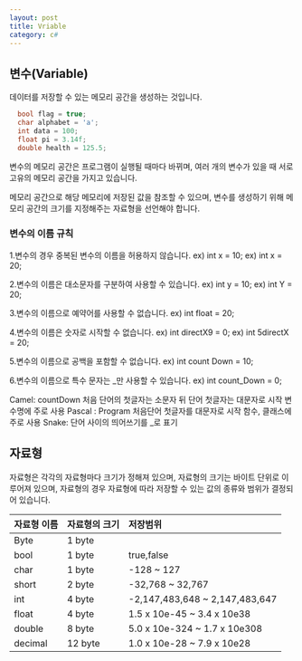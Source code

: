 ```yaml
---
layout: post
title: Vriable
category: c#
---
```


## 변수(Variable)


데이터를 저장할 수 있는 메모리 공간을 생성하는 것입니다.

~~~c#
  bool flag = true;
  char alphabet = 'a';
  int data = 100;
  float pi = 3.14f;
  double health = 125.5;
~~~

변수의 메모리 공간은 프로그램이 실행될 때마다 바뀌며,
여러 개의 변수가 있을 때 서로 고유의 메모리 공간을 가지고 있습니다.

메모리 공간으로 해당 메모리에 저장된 값을 참조할 수 있으며,
변수를 생성하기 위해 메모리 공간의 크기를 지정해주는 자료형을 선언해야 합니다.

### 변수의 이름 규칙


1.변수의 경우 중복된 변수의 이름을 허용하지 않습니다.
ex) int x = 10;
ex) int x = 20;

2.변수의 이름은 대소문자를 구분하여 사용할 수 있습니다.
ex) int y = 10;
ex) int Y = 20;

3.변수의 이름으로 예약어를 사용할 수 없습니다.
ex) int float = 20;

4.변수의 이름은 숫자로 시작할 수 없습니다.
ex) int directX9 = 0;
ex) int 5directX = 20;

5.변수의 이름으로 공백을 포함할 수 없습니다.
ex) int count Down = 10;

6.변수의 이름으로 특수 문자는 _만 사용할 수 있습니다.
ex) int count_Down = 0;

Camel: countDown 처음 단어의 첫글자는 소문자 뒤 단어 첫글자는 대문자로 시작 변수명에 주로 사용
Pascal : Program 처음단어 첫글자를 대문자로 시작 함수, 클래스에 주로 사용
Snake: 단어 사이의 띄어쓰기를 _로 표기

## 자료형


자료형은 각각의 자료형마다 크기가 정해져 있으며, 자료형의 크기는
바이트 단위로 이루어져 있으며, 자료형의 경우 자료형에 따라 저장할
수 있는 값의 종류와 범위가 결정되어 있습니다.

| 자료형 이름 | 자료형의 크기 | 저장범위 |
| :----------- |:------------ | :------------------- |
| Byte | 1 byte |  |
| bool | 1 byte | true,false |
| char | 1 byte | -128 ~ 127 |
| short | 2 byte | -32,768 ~ 32,767 |
| int | 4 byte | -2,147,483,648 ~ 2,147,483,647 |
| float | 4 byte | 1.5 x 10e-45 ~ 3.4 x 10e38  |
| double | 8 byte | 5.0 x 10e-324 ~ 1.7 x 10e308  |
| decimal | 12 byte | 1.0 x 10e-28 ~ 7.9 x 10e28 |